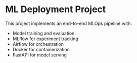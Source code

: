 # ML Deployment Project
        
This project implements an end-to-end MLOps pipeline with:
- Model training and evaluation
- MLflow for experiment tracking
- Airflow for orchestration
- Docker for containerization
- FastAPI for model serving
